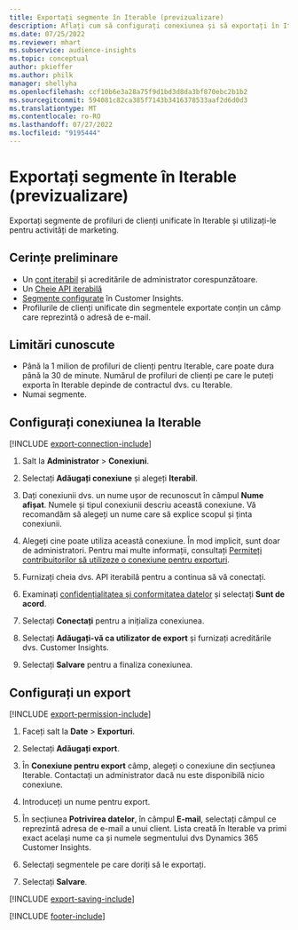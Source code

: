 ```yaml
---
title: Exportați segmente în Iterable (previzualizare)
description: Aflați cum să configurați conexiunea și să exportați în Iterable.
ms.date: 07/25/2022
ms.reviewer: mhart
ms.subservice: audience-insights
ms.topic: conceptual
author: pkieffer
ms.author: philk
manager: shellyha
ms.openlocfilehash: ccf10b6e3a28a75f9d1bd3d8da3bf870ebc2b1b2
ms.sourcegitcommit: 594081c82ca385f7143b3416378533aaf2d6d0d3
ms.translationtype: MT
ms.contentlocale: ro-RO
ms.lasthandoff: 07/27/2022
ms.locfileid: "9195444"
---
```

# <a name="export-segments-to-iterable-preview"></a>Exportați segmente în Iterable (previzualizare)

Exportați segmente de profiluri de clienți unificate în Iterable și utilizați-le pentru activități de marketing.

## <a name="prerequisites"></a>Cerințe preliminare

- Un [cont iterabil](https://iterable.com/) și acreditările de administrator corespunzătoare.
- Un [Cheie API iterabilă](https://support.iterable.com/hc/en-us/articles/360043464871)
- [Segmente configurate](segments.md) în Customer Insights.
- Profilurile de clienți unificate din segmentele exportate conțin un câmp care reprezintă o adresă de e-mail.

## <a name="known-limitations"></a>Limitări cunoscute

- Până la 1 milion de profiluri de clienți pentru Iterable, care poate dura până la 30 de minute. Numărul de profiluri de clienți pe care le puteți exporta în Iterable depinde de contractul dvs. cu Iterable.
- Numai segmente.

## <a name="set-up-connection-to-iterable"></a>Configurați conexiunea la Iterable

[!INCLUDE [export-connection-include](includes/export-connection-admn.md)]

1. Salt la **Administrator** > **Conexiuni**.

1. Selectați **Adăugați conexiune** și alegeți **Iterabil**.

1. Dați conexiunii dvs. un nume ușor de recunoscut în câmpul **Nume afișat**. Numele și tipul conexiunii descriu această conexiune. Vă recomandăm să alegeți un nume care să explice scopul și ținta conexiunii.

1. Alegeți cine poate utiliza această conexiune. În mod implicit, sunt doar de administratori. Pentru mai multe informații, consultați [Permiteți contribuitorilor să utilizeze o conexiune pentru exporturi](connections.md#allow-contributors-to-use-a-connection-for-exports).

1. Furnizați cheia dvs. API iterabilă pentru a continua să vă conectați.

1. Examinați [confidențialitatea și conformitatea datelor](connections.md#data-privacy-and-compliance) și selectați **Sunt de acord**.

1. Selectați **Conectați** pentru a inițializa conexiunea.

1. Selectați **Adăugați-vă ca utilizator de export** și furnizați acreditările dvs. Customer Insights.

1. Selectați **Salvare** pentru a finaliza conexiunea.

## <a name="configure-an-export"></a>Configurați un export

[!INCLUDE [export-permission-include](includes/export-permission.md)]

1. Faceți salt la **Date** > **Exporturi**.

1. Selectați **Adăugați export**.

1. În **Conexiune pentru export** câmp, alegeți o conexiune din secțiunea Iterable. Contactați un administrator dacă nu este disponibilă nicio conexiune.

1. Introduceți un nume pentru export.

1. În secțiunea **Potrivirea datelor**, în câmpul **E-mail**, selectați câmpul ce reprezintă adresa de e-mail a unui client. Lista creată în Iterable va primi exact același nume ca și numele segmentului dvs Dynamics 365 Customer Insights.

1. Selectați segmentele pe care doriți să le exportați.

1. Selectați **Salvare**.

[!INCLUDE [export-saving-include](includes/export-saving.md)]

[!INCLUDE [footer-include](includes/footer-banner.md)]
